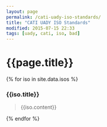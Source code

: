 ```yaml
---
layout: page
permalink: /cati-uady-iso-standards/
title: "CATI UADY ISO Standards"
modified: 2015-07-15 22:33
tags: [uady, cati, iso, bad]
---
```

# {{page.title}}

{% for iso in site.data.isos %}
  <h3>
    {{iso.title}}
  </h3>
  <blockquote>
    <p>
      {{iso.content}}
    </p>
  </blockquote>
{% endfor %}
